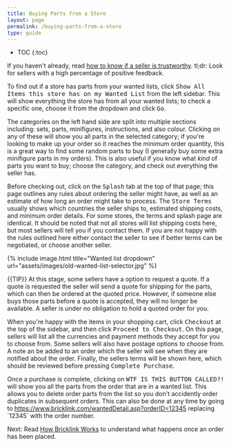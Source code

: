 ```yaml
---
title: Buying Parts from a Store
layout: page
permalink: /buying-parts-from-a-store
type: guide
---
```


* TOC
{:toc}

<div class="alert alert-warning"> 
If you haven't already, read <a class="alert-link" href="/buying-parts-from-a-wanted-list">how to know if a seller is trustworthy</a>. tl;dr: Look for sellers with a high percentage of positive feedback.
</div>

To find out if a store has parts from your wanted lists, click <kbd>Show All Items this store has on my Wanted List</kbd> from the left sidebar. This will show everything the store has from all your wanted lists; to check a specific one, choose it from the dropdown and click <kbd>Go</kbd>.

The categories on the left hand side are split into multiple sections including: sets, parts, minifigures, instructions, and also colour. Clicking on any of these will show you all parts in the selected category; if you're looking to make up your order so it reaches the minimum order quantity, this is a great way to find some random parts to buy (I generally buy some extra minifigure parts in my orders). This is also useful if you know what *kind* of parts you want to buy; choose the category, and check out everything the seller has.

Before checking out, click on the <kbd>Splash</kbd> tab at the top of that page; this page outlines any rules about ordering the seller might have, as well as an estimate of how long an order might take to process. The <kbd>Store Terms</kbd> usually shows which countries the seller ships to, estimated shipping costs, and minimum order details. For some stores, the terms and splash page are identical. It should be noted that not all stores will list shipping costs here, but most sellers will tell you if you contact them. If you are not happy with the rules outlined here either contact the seller to see if better terms can be negotiated, or choose another seller.

{% include image.html
    title="Wanted list dropdown"
    url="assets/images/old-wanted-list-selector.jpg"
%}

{{TIP}} At this stage, some sellers have a option to request a quote. If a quote is requested the seller will send a quote for shipping for the parts, which can then be ordered at the quoted price. However, if someone else buys those parts before a quote is accepted, they will no longer be available. A seller is under no obligation to hold a quoted order for you.

When you're happy with the items in your shopping cart, click <kbd>Checkout</kbd> at the top of the sidebar, and then click <kbd>Proceed to Checkout</kbd>. On this page, sellers will list all the currencies and payment methods they accept for you to choose from. Some sellers will also have postage options to choose from. A note an be added to an order which the seller will see when they are notified about the order. Finally, the sellers terms will be shown here, which should be reviewed before pressing <kbd>Complete Purchase</kbd>.

<div class="alert alert-warning"> 
Once a purchase is complete, clicking on <kbd>WTF IS THIS BUTTON CALLED?!</kbd> will show you all the parts from the order that are in a wanted list. This allows you to delete order parts from the list so you don't accidently order duplicates in subsequent orders. This can also be done at any time by going to <a class="alert-link" href="https://www.bricklink.com/wantedDetail.asp?orderID=12345">https://www.bricklink.com/wantedDetail.asp?orderID=12345</a> replacing `12345` with the order number.
</div>

<span class="label label-next">Next:</span> Read [How Bricklink Works](/how-bricklink-works) to understand what happens once an order has been placed.





